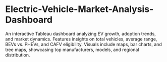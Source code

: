 # Electric-Vehicle-Market-Analysis-Dashboard
An interactive Tableau dashboard analyzing EV growth, adoption trends, and market dynamics. Features insights on total vehicles, average range, BEVs vs. PHEVs, and CAFV eligibility. Visuals include maps, bar charts, and tree maps, showcasing top manufacturers, models, and regional distribution.
